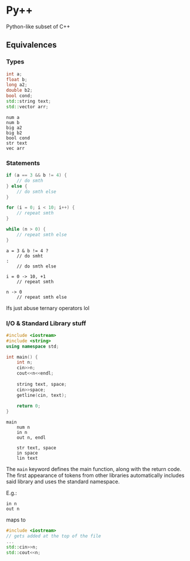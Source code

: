 # Py++
Python-like subset of C++

## Equivalences
### Types

```cpp
int a;
float b;
long a2;
double b2;
bool cond;
std::string text;
std::vector arr;
```

```py++
num a
num b
big a2
big b2
bool cond
str text
vec arr
```

### Statements

```c++
if (a == 3 && b != 4) {
	// do smth
} else {
	// do smth else
}

for (i = 0; i < 10; i++) {
	// repeat smth
}

while (n > 0) {
	// repeat smth else
}
```

```py++
a = 3 & b != 4 ? 
	// do smht
:
	// do smth else

i = 0 -> 10, +1
	// repeat smth

n -> 0
	// repeat smth else
```

Ifs just abuse ternary operators lol

### I/O & Standard Library stuff

```cpp
#include <iostream>
#include <string>
using namespace std;

int main() {
	int n;
	cin>>n;
	cout<<n<<endl;
	
	string text, space;
	cin>>space;
	getline(cin, text);
	
	return 0;
}
```

```py++
main
	num n
	in n
	out n, endl
	
	str text, space
	in space
	lin text
```

The `main` keyword defines the main function, along with the return code.
The first appearance of tokens from other libraries automatically includes said library and uses the standard namespace.

E.g.:

```py++
in n
out n
```

maps to

```cpp
#include <iostream>
// gets added at the top of the file
...
std::cin>>n;
std::cout<<n;
```

